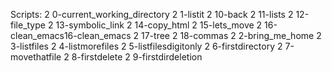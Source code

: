 Scripts:
  2 0-current_working_directory
  2 1-listit
  2 10-back
  2 11-lists
  2 12-file_type
  2 13-symbolic_link
  2 14-copy_html
  2 15-lets_move
  2 16-clean_emacs16-clean_emacs
  2 17-tree
  2 18-commas
  2 2-bring_me_home
  2 3-listfiles
  2 4-listmorefiles
  2 5-listfilesdigitonly
  2 6-firstdirectory
  2 7-movethatfile
  2 8-firstdelete
  2 9-firstdirdeletion
